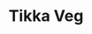 ---
title: 'Tikka Veg'
description: 'Lorem ipsum dolor sit amet consectetur adipisicing elit. Obcaecati sint cumque voluptatem cupiditate odit corporis.'
price: 79
---
